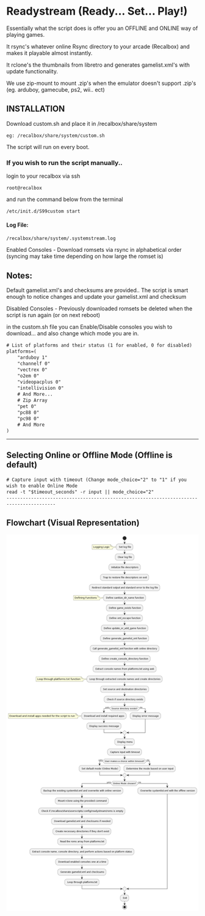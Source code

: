

# Readystream (Ready... Set... Play!)

Essentially what the script does is offer you an OFFLINE and ONLINE way of playing games.

It rsync's whatever online Rsync directory to your arcade (Recalbox) and makes it playable almost instantly.

It rclone's the thumbnails from libretro and generates gamelist.xml's with update functionality.

We use zip-mount to mount .zip's when the emulator doesn't support .zip's (eg. arduboy, gamecube, ps2, wii.. ect)


## INSTALLATION

Download custom.sh and place it in /recalbox/share/system
```
eg: /recalbox/share/system/custom.sh
```

The script will run on every boot.


### If you wish to run the script manually..

login to your recalbox via ssh

```
root@recalbox
```
and run the command below from the terminal
```
/etc/init.d/S99custom start
```

#### Log File:
```
/recalbox/share/system/.systemstream.log
```
Enabled Consoles - Download romsets via rsync in alphabetical order (syncing may take time depending on how large the romset is)

## Notes:
Default gamelist.xml's and checksums are provided..
The script is smart enough to notice changes and update your gamelist.xml and checksum

Disabled Consoles - Previously downloaded romsets be deleted when the script is run again (or on next reboot)

in the custom.sh file you can Enable/Disable consoles you wish to download... and also change which mode you are in.
```
# List of platforms and their status (1 for enabled, 0 for disabled)
platforms=(
    "arduboy 1"
    "channelf 0"
    "vectrex 0"
    "o2em 0"
    "videopacplus 0"
    "intellivision 0"
    # And More...
    # Zip Array
    "pet 0"
    "pc88 0"
    "pc98 0"
    # And More
)
```
----------------------------------------------------------------------------------------
Selecting Online or Offline Mode (Offline is default)
----------------------------------------------------------------------------------------
```
# Capture input with timeout (Change mode_choice="2" to "1" if you wish to enable Online Mode
read -t "$timeout_seconds" -r input || mode_choice="2"
----------------------------------------------------------------------------------------
```
## Flowchart (Visual Representation)
![ReadyStream Flowchart](Readystream-FLOWCHART.png)
